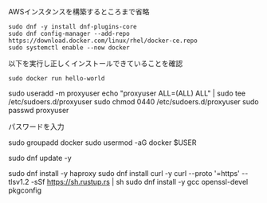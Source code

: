 AWSインスタンスを構築するところまで省略

```
sudo dnf -y install dnf-plugins-core
sudo dnf config-manager --add-repo https://download.docker.com/linux/rhel/docker-ce.repo
sudo systemctl enable --now docker
```

以下を実行し正しくインストールできていることを確認
```
sudo docker run hello-world
```
sudo useradd -m proxyuser
echo "proxyuser ALL=(ALL)       ALL" | sudo tee /etc/sudoers.d/proxyuser
sudo chmod 0440 /etc/sudoers.d/proxyuser
sudo passwd proxyuser

パスワードを入力

sudo groupadd docker
sudo usermod -aG docker $USER

sudo dnf update -y

sudo dnf install -y haproxy
sudo dnf install curl -y
curl --proto '=https' --tlsv1.2 -sSf https://sh.rustup.rs | sh
sudo dnf install -y gcc openssl-devel pkgconfig